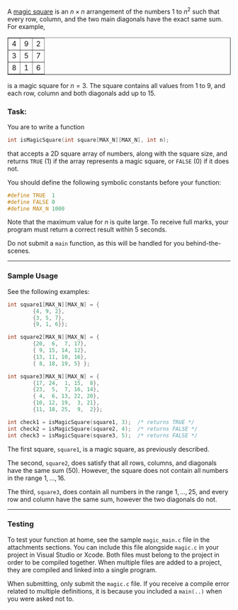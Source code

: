 A [magic square](https://en.wikipedia.org/wiki/Magic_square) is an $n\times n$ arrangement of the numbers $1$ to $n^2$ such that every row, column, and the two main diagonals have the exact same sum.  For example, 

<table border="1" align="center">
	<tr><td>4</td><td>9</td><td>2</td></tr>
	<tr><td>3</td><td>5</td><td>7</td></tr>
	<tr><td>8</td><td>1</td><td>6</td></tr>
</table>

is a magic square for $n = 3$.  The square contains all values from 1 to 9, and each row, column and both diagonals add up to 15.

### Task:

You are to write a function 
```c
int isMagicSquare(int square[MAX_N][MAX_N], int n);
```
that accepts a 2D square array of numbers, along with the square size, and returns `TRUE` (1) if the array represents a magic square, or `FALSE` (0) if it does not.

You should define the following symbolic constants before your function:

```c
#define TRUE  1
#define FALSE 0
#define MAX_N 1000
```

Note that the maximum value for $n$ is quite large.  To receive full marks, your program must return a correct result within 5 seconds.

Do not submit a `main` function, as this will be handled for you behind-the-scenes.

---

### Sample Usage

See the following examples:
```c
int square1[MAX_N][MAX_N] = {
		{4, 9, 2},
		{3, 5, 7},
		{9, 1, 6}};

int square2[MAX_N][MAX_N] = {
		{20,  6,  7, 17},
		{ 9, 15, 14, 12},
		{13, 11, 10, 16},
		{ 8, 18, 19, 5}	};

int square3[MAX_N][MAX_N] = {
		{17, 24,  1, 15,  8},
		{23,  5,  7, 16, 14},
		{ 4,  6, 13, 22, 20},
		{10, 12, 19,  3, 21}, 
		{11, 18, 25,  9,  2}};

int check1 = isMagicSquare(square1, 3);  /* returns TRUE */
int check2 = isMagicSquare(square2, 4);  /* returns FALSE */
int check3 = isMagicSquare(square3, 5);  /* returns FALSE */
```
The first square, `square1`, is a magic square, as previously described.

The second, `square2`, does satisfy that all rows, columns, and diagonals have the same sum (50).  However, the square does not contain all numbers in the range $1, \ldots, 16$.

The third, `square3`, does contain all numbers in the range $1,\ldots,25$, and every row and column have the same sum, however the two diagonals do not.

---
### Testing

To test your function at home, see the sample `magic_main.c` file in the attachments sections.  You can include this file alongside `magic.c` in your project in Visual Studio or Xcode.  Both files must belong to the project in order to be compiled together.  When multiple files are added to a project, they are compiled and linked into a single program.  

When submitting, only submit the `magic.c` file.  If you receive a compile error related to multiple definitions, it is because you included a `main(..)` when you were asked not to.


